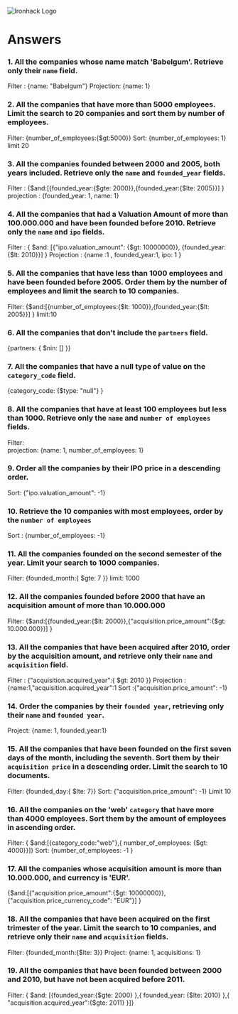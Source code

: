 ![Ironhack Logo](https://i.imgur.com/1QgrNNw.png)

# Answers

### 1. All the companies whose name match 'Babelgum'. Retrieve only their `name` field.
Filter : {name: "Babelgum"}
Projection: {name: 1}
### 2. All the companies that have more than 5000 employees. Limit the search to 20 companies and sort them by **number of employees**.
Filter: {number_of_employees:{$gt:5000}}
Sort: {number_of_employees: 1}   
 limit 20


### 3. All the companies founded between 2000 and 2005, both years included. Retrieve only the `name` and `founded_year` fields.
Filter : {$and:[{founded_year:{$gte: 2000}},{founded_year:{$lte: 2005}}] }
projection : {founded_year: 1, name: 1}

### 4. All the companies that had a Valuation Amount of more than 100.000.000 and have been founded before 2010. Retrieve only the `name` and `ipo` fields.
Filter :  { $and: [{"ipo.valuation_amount": {$gt: 10000000}}, {founded_year:{$lt: 2010}}] } 
Projection : {name :1 , founded_year:1, ipo: 1 }


### 5. All the companies that have less than 1000 employees and have been founded before 2005. Order them by the number of employees and limit the search to 10 companies.

Filter: {$and:[{number_of_employees:{$lt: 1000}},{founded_year:{$lt: 2005}}] }
limit:10

### 6. All the companies that don't include the `partners` field.

{partners: { $nin: [] }}
### 7. All the companies that have a null type of value on the `category_code` field.
{category_code: {$type: "null"} } 

### 8. All the companies that have at least 100 employees but less than 1000. Retrieve only the `name` and `number of employees` fields.
Filter:     
projection: {name: 1, number_of_employees: 1}

### 9. Order all the companies by their IPO price in a descending order.

Sort: {"ipo.valuation_amount": -1}

### 10. Retrieve the 10 companies with most employees, order by the `number of employees`

Sort : {number_of_employees: -1}

### 11. All the companies founded on the second semester of the year. Limit your search to 1000 companies.

Filter: {founded_month:{ $gte: 7 }} limit: 1000

### 12. All the companies founded before 2000 that have an acquisition amount of more than 10.000.000

Filter: {$and:[{founded_year:{$lt: 2000}},{"acquisition.price_amount":{$gt: 10.000.000}}] }

### 13. All the companies that have been acquired after 2010, order by the acquisition amount, and retrieve only their `name` and `acquisition` field.

Filter : {"acquisition.acquired_year":{ $gt: 2010 }}
Projection : {name:1,"acquisition.acquired_year":1
Sort :{"acquisition.price_amount": -1}

### 14. Order the companies by their `founded year`, retrieving only their `name` and `founded year`.

Project: {name: 1, founded_year:1}

### 15. All the companies that have been founded on the first seven days of the month, including the seventh. Sort them by their `acquisition price` in a descending order. Limit the search to 10 documents.

Filter: {founded_day:{ $lte: 7}}
Sort: {"acquisition.price_amount": -1} 
Limit 10 

### 16. All the companies on the 'web' `category` that have more than 4000 employees. Sort them by the amount of employees in ascending order.

Filter: { $and:[{category_code:"web"},{ number_of_employees: {$gt: 4000}}]}
Sort: {number_of_employees: -1 }

### 17. All the companies whose acquisition amount is more than 10.000.000, and currency is 'EUR'.
{$and:[{"acquisition.price_amount":{$gt: 10000000}},{"acquisition.price_currency_code": "EUR"}] }


### 18. All the companies that have been acquired on the first trimester of the year. Limit the search to 10 companies, and retrieve only their `name` and `acquisition` fields.

Filter: {founded_month:{$lte: 3}}
Project: {name: 1, acquisitions: 1} 

### 19. All the companies that have been founded between 2000 and 2010, but have not been acquired before 2011.
Filter: { $and: [{founded_year:{$gte: 2000} },{ founded_year: {$lte: 2010} },{ "acquisition.acquired_year":{$gte: 2011} }]}

